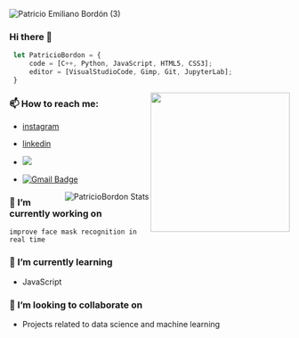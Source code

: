 ![Patricio Emiliano Bordón (3)](https://user-images.githubusercontent.com/95234993/154117928-40d2a748-e77d-4f36-89bc-b58dea7f0a7a.gif)
### Hi there 👋
```js
 let PatricioBordon = {
     code = [C++, Python, JavaScript, HTML5, CSS3];
     editor = [VisualStudioCode, Gimp, Git, JupyterLab];
 }

```
<img align= "right" width= "250" src= "https://pa1.narvii.com/6580/8098c6e9207376889eeb0532d9f5a0723c4d73f5_hq.gif"/>

### 📫 How to reach me:

- [instagram](https://www.instagram.com/patricio_bordon_/?hl=es)
- [linkedin](https://www.linkedin.com/in/patricio-bordon-6511981b3/)
- <img src="https://img.shields.io/badge/Whatsapp-+5491154635022-25D366.svg?logo=whatsapp&style=plastic">
- [![Gmail Badge](https://img.shields.io/badge/-patriciobordon123@gmail.com-c14438?style=plastic&logo=Gmail&link=mailto:patriciobordon123@gmail.com)](mailto:patriciobordon123@gmail.com)


  <img align= "right" src="https://github-readme-stats.vercel.app/api?username=PatricioBordon&show_icons=true" alt="PatricioBordon Stats" />
</a>

### 🔭 I’m currently working on 
``
 improve face mask recognition in real time
``
### 🌱 I’m currently learning 
- JavaScript
### 👯 I’m looking to collaborate on 
- Projects related to data science and machine learning
